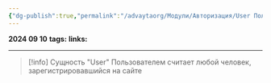 ```yaml
---
{"dg-publish":true,"permalink":"/advaytaorg/Модули/Авторизация/User Пользователь/"}
---
```


**2024 09 10**
**tags:**
**links:** 

---

> [!info] Сущность "User"
> Пользователем считает любой человек, зарегистрировавшийся на сайте

